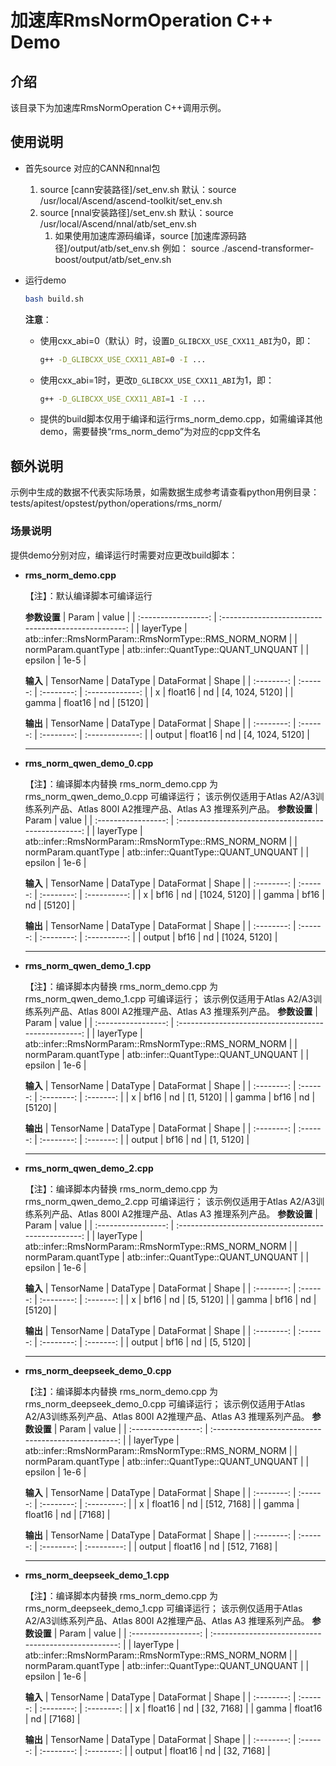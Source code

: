 # 加速库RmsNormOperation C++ Demo
## 介绍
该目录下为加速库RmsNormOperation C++调用示例。

## 使用说明
- 首先source 对应的CANN和nnal包
    1. source [cann安装路径]/set_env.sh
        默认：source /usr/local/Ascend/ascend-toolkit/set_env.sh
    2. source [nnal安装路径]/set_env.sh
        默认：source /usr/local/Ascend/nnal/atb/set_env.sh
        1. 如果使用加速库源码编译，source [加速库源码路径]/output/atb/set_env.sh
        例如： source ./ascend-transformer-boost/output/atb/set_env.sh

- 运行demo
    ```sh
    bash build.sh
    ```
    **注意**：
    - 使用cxx_abi=0（默认）时，设置`D_GLIBCXX_USE_CXX11_ABI`为0，即：
        ```sh
        g++ -D_GLIBCXX_USE_CXX11_ABI=0 -I ...
        ```
    - 使用cxx_abi=1时，更改`D_GLIBCXX_USE_CXX11_ABI`为1，即：
        ```sh
        g++ -D_GLIBCXX_USE_CXX11_ABI=1 -I ...
        ```
    - 提供的build脚本仅用于编译和运行rms_norm_demo.cpp，如需编译其他demo，需要替换“rms_norm_demo”为对应的cpp文件名


## 额外说明
示例中生成的数据不代表实际场景，如需数据生成参考请查看python用例目录：
tests/apitest/opstest/python/operations/rms_norm/

### 场景说明
提供demo分别对应，编译运行时需要对应更改build脚本：
- **rms_norm_demo.cpp**

    【注】：默认编译脚本可编译运行

    **参数设置**
    |        Param        |                        value                         |
    | :-----------------: | :--------------------------------------------------: |
    |      layerType      | atb::infer::RmsNormParam::RmsNormType::RMS_NORM_NORM |
    | normParam.quantType |         atb::infer::QuantType::QUANT_UNQUANT         |
    |       epsilon       |                         1e-5                         |

    **输入**
    | TensorName | DataType | DataFormat |      Shape      |
    | :--------: | :------: | :--------: | :-------------: |
    |     x      | float16  |     nd     | [4, 1024, 5120] |
    |   gamma    | float16  |     nd     |     [5120]      |

    **输出**
    | TensorName | DataType | DataFormat |      Shape      |
    | :--------: | :------: | :--------: | :-------------: |
    |   output   | float16  |     nd     | [4, 1024, 5120] |

    ---

- **rms_norm_qwen_demo_0.cpp**

    【注】：编译脚本内替换 rms_norm_demo.cpp 为 rms_norm_qwen_demo_0.cpp 可编译运行；
           该示例仅适用于Atlas A2/A3训练系列产品、Atlas 800I A2推理产品、Atlas A3 推理系列产品。
    **参数设置**
    |        Param        |                        value                         |
    | :-----------------: | :--------------------------------------------------: |
    |      layerType      | atb::infer::RmsNormParam::RmsNormType::RMS_NORM_NORM |
    | normParam.quantType |         atb::infer::QuantType::QUANT_UNQUANT         |
    |       epsilon       |                         1e-6                         |

    **输入**
    | TensorName | DataType | DataFormat |    Shape     |
    | :--------: | :------: | :--------: | :----------: |
    |     x      |   bf16   |     nd     | [1024, 5120] |
    |   gamma    |   bf16   |     nd     |    [5120]    |

    **输出**
    | TensorName | DataType | DataFormat |    Shape     |
    | :--------: | :------: | :--------: | :----------: |
    |   output   |   bf16   |     nd     | [1024, 5120] |

    ---

- **rms_norm_qwen_demo_1.cpp**

    【注】：编译脚本内替换 rms_norm_demo.cpp 为 rms_norm_qwen_demo_1.cpp 可编译运行；
           该示例仅适用于Atlas A2/A3训练系列产品、Atlas 800I A2推理产品、Atlas A3 推理系列产品。
    **参数设置**
    |        Param        |                        value                         |
    | :-----------------: | :--------------------------------------------------: |
    |      layerType      | atb::infer::RmsNormParam::RmsNormType::RMS_NORM_NORM |
    | normParam.quantType |         atb::infer::QuantType::QUANT_UNQUANT         |
    |       epsilon       |                         1e-6                         |

    **输入**
    | TensorName | DataType | DataFormat |   Shape   |
    | :--------: | :------: | :--------: | :-------: |
    |     x      |   bf16   |     nd     | [1, 5120] |
    |   gamma    |   bf16   |     nd     |  [5120]   |

    **输出**
    | TensorName | DataType | DataFormat |   Shape   |
    | :--------: | :------: | :--------: | :-------: |
    |   output   |   bf16   |     nd     | [1, 5120] |

    ---

- **rms_norm_qwen_demo_2.cpp**

    【注】：编译脚本内替换 rms_norm_demo.cpp 为 rms_norm_qwen_demo_2.cpp 可编译运行；
           该示例仅适用于Atlas A2/A3训练系列产品、Atlas 800I A2推理产品、Atlas A3 推理系列产品。
    **参数设置**
    |        Param        |                        value                         |
    | :-----------------: | :--------------------------------------------------: |
    |      layerType      | atb::infer::RmsNormParam::RmsNormType::RMS_NORM_NORM |
    | normParam.quantType |         atb::infer::QuantType::QUANT_UNQUANT         |
    |       epsilon       |                         1e-6                         |

    **输入**
    | TensorName | DataType | DataFormat |   Shape   |
    | :--------: | :------: | :--------: | :-------: |
    |     x      |   bf16   |     nd     | [5, 5120] |
    |   gamma    |   bf16   |     nd     |  [5120]   |

    **输出**
    | TensorName | DataType | DataFormat |   Shape   |
    | :--------: | :------: | :--------: | :-------: |
    |   output   |   bf16   |     nd     | [5, 5120] |

    ---

- **rms_norm_deepseek_demo_0.cpp**

    【注】：编译脚本内替换 rms_norm_demo.cpp 为 rms_norm_deepseek_demo_0.cpp 可编译运行；
           该示例仅适用于Atlas A2/A3训练系列产品、Atlas 800I A2推理产品、Atlas A3 推理系列产品。
    **参数设置**
    |        Param        |                        value                         |
    | :-----------------: | :--------------------------------------------------: |
    |      layerType      | atb::infer::RmsNormParam::RmsNormType::RMS_NORM_NORM |
    | normParam.quantType |         atb::infer::QuantType::QUANT_UNQUANT         |
    |       epsilon       |                         1e-6                         |

    **输入**
    | TensorName | DataType | DataFormat |    Shape    |
    | :--------: | :------: | :--------: | :---------: |
    |     x      | float16  |     nd     | [512, 7168] |
    |   gamma    | float16  |     nd     |   [7168]    |

    **输出**
    | TensorName | DataType | DataFormat |    Shape    |
    | :--------: | :------: | :--------: | :---------: |
    |   output   | float16  |     nd     | [512, 7168] |

    ---

- **rms_norm_deepseek_demo_1.cpp**

    【注】：编译脚本内替换 rms_norm_demo.cpp 为 rms_norm_deepseek_demo_1.cpp 可编译运行；
           该示例仅适用于Atlas A2/A3训练系列产品、Atlas 800I A2推理产品、Atlas A3 推理系列产品。
    **参数设置**
    |        Param        |                        value                         |
    | :-----------------: | :--------------------------------------------------: |
    |      layerType      | atb::infer::RmsNormParam::RmsNormType::RMS_NORM_NORM |
    | normParam.quantType |         atb::infer::QuantType::QUANT_UNQUANT         |
    |       epsilon       |                         1e-6                         |

    **输入**
    | TensorName | DataType | DataFormat |   Shape    |
    | :--------: | :------: | :--------: | :--------: |
    |     x      | float16  |     nd     | [32, 7168] |
    |   gamma    | float16  |     nd     |   [7168]   |

    **输出**
    | TensorName | DataType | DataFormat |   Shape    |
    | :--------: | :------: | :--------: | :--------: |
    |   output   | float16  |     nd     | [32, 7168] |